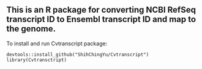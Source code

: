 ## This is an R package for converting NCBI RefSeq transcript ID to Ensembl transcript ID and map to the genome.


To install and run Cvtranscript package:

```{r}
devtools::install_github("ShihChingYu/Cvtranscript")
library(Cvtransctript)
```

